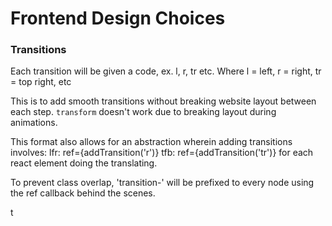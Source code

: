 # Frontend Design Choices

### Transitions

Each transition will be given a code, ex. l, r, tr etc.
Where l = left, r = right, tr = top right, etc

This is to add smooth transitions without breaking website layout between each step.
`transform` doesn't work due to breaking layout during animations.

This format also allows for an abstraction wherein adding transitions involves:
lfr: ref={addTransition('r')}
tfb: ref={addTransition('tr')}
for each react element doing the translating.

To prevent class overlap, 'transition-' will be prefixed to every node using
the ref callback behind the scenes.

t